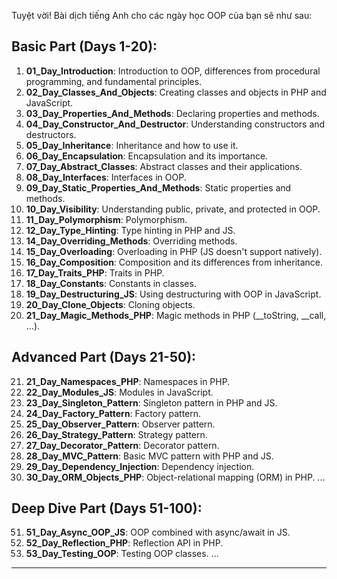 
Tuyệt vời! Bài dịch tiếng Anh cho các ngày học OOP của bạn sẽ như sau:

## Basic Part (Days 1-20):

1.  **01_Day_Introduction**: Introduction to OOP, differences from procedural programming, and fundamental principles.
2.  **02_Day_Classes_And_Objects**: Creating classes and objects in PHP and JavaScript.
3.  **03_Day_Properties_And_Methods**: Declaring properties and methods.
4.  **04_Day_Constructor_And_Destructor**: Understanding constructors and destructors.
5.  **05_Day_Inheritance**: Inheritance and how to use it.
6.  **06_Day_Encapsulation**: Encapsulation and its importance.
7.  **07_Day_Abstract_Classes**: Abstract classes and their applications.
8.  **08_Day_Interfaces**: Interfaces in OOP.
9.  **09_Day_Static_Properties_And_Methods**: Static properties and methods.
10.  **10_Day_Visibility**: Understanding public, private, and protected in OOP.
11.  **11_Day_Polymorphism**: Polymorphism.
12.  **12_Day_Type_Hinting**: Type hinting in PHP and JS.
13.  **14_Day_Overriding_Methods**: Overriding methods.
14.  **15_Day_Overloading**: Overloading in PHP (JS doesn't support natively).
15.  **16_Day_Composition**: Composition and its differences from inheritance.
16.  **17_Day_Traits_PHP**: Traits in PHP.
17.  **18_Day_Constants**: Constants in classes.
18.  **19_Day_Destructuring_JS**: Using destructuring with OOP in JavaScript.
19.  **20_Day_Clone_Objects**: Cloning objects.
20.  **21_Day_Magic_Methods_PHP**: Magic methods in PHP (__toString, __call, ...).

## Advanced Part (Days 21-50):

21.  **21_Day_Namespaces_PHP**: Namespaces in PHP.
22.  **22_Day_Modules_JS**: Modules in JavaScript.
23.  **23_Day_Singleton_Pattern**: Singleton pattern in PHP and JS.
24.  **24_Day_Factory_Pattern**: Factory pattern.
25.  **25_Day_Observer_Pattern**: Observer pattern.
26.  **26_Day_Strategy_Pattern**: Strategy pattern.
27.  **27_Day_Decorator_Pattern**: Decorator pattern.
28.  **28_Day_MVC_Pattern**: Basic MVC pattern with PHP and JS.
29.  **29_Day_Dependency_Injection**: Dependency injection.
30.  **30_Day_ORM_Objects_PHP**: Object-relational mapping (ORM) in PHP. ...

## Deep Dive Part (Days 51-100):

51.  **51_Day_Async_OOP_JS**: OOP combined with async/await in JS.
52.  **52_Day_Reflection_PHP**: Reflection API in PHP.
53.  **53_Day_Testing_OOP**: Testing OOP classes. ...

---